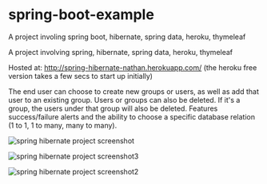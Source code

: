 # spring-boot-example

A project involing spring boot, hibernate, spring data, heroku, thymeleaf

A project involving spring, hibernate, spring data, heroku, thymeleaf

Hosted at: http://spring-hibernate-nathan.herokuapp.com/ (the heroku free version takes a few secs to start up initially)

The end user can choose to create new groups or users, as well as add that user to an existing group. Users or groups can also be deleted. If it's a group, the users under that group will also be deleted. Features success/failure alerts and the ability to choose a specific database relation (1 to 1, 1 to many, many to many).

![spring hibernate project screenshot](https://user-images.githubusercontent.com/27917217/28745616-34a604d6-74bf-11e7-933a-7dee2ffcc839.png)

![spring hibernate project screenshot3](https://user-images.githubusercontent.com/27917217/28745666-2ffd5b0e-74c0-11e7-8092-6c7020b927c7.png)

![spring hibernate project screenshot2](https://user-images.githubusercontent.com/27917217/28745655-090a0146-74c0-11e7-8f07-5a39bc63d010.png)
